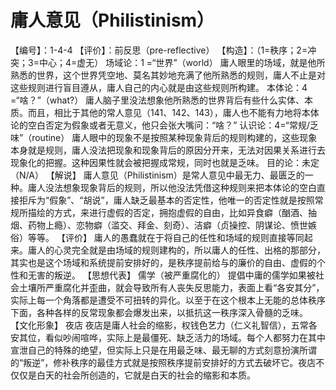 # 庸人意见（Philistinism）
【编号】：1-4-4
【评价】：前反思（pre-reflective）
【构造】：（1=秩序；2=冲突；3=中心；4=虚无）
场域论：1 =“世界”（world）
庸人眼里的场域，就是他所熟悉的世界，这个世界凭空地、莫名其妙地充满了他所熟悉的规则，庸人不止是对这些规则进行盲目遵从，庸人自己的内心就是由这些规则所构建。
本体论：4 =“啥？”（what?）
庸人脑子里没法想象他所熟悉的世界背后有些什么实体、本质。而且，相比于其他的常人意见（141、142、143），庸人也不能有力地将本体论的空白否定为假象或者无意义，他只会张大嘴问：“啥？”
认识论：4=“常规/乏味”（routine）
庸人眼中的现象不是按照某种现象背后的规则构建的，这些现象本身就是规则，庸人没法把现象和现象背后的原因分开来，无法对因果关系进行去现象化的把握。这种因果性就会被把握成常规，同时也就是乏味。
目的论：未定（N/A）
【解说】
庸人意见（Philistinism）是常人意见中最无力、最匮乏的一种。庸人没法想象现象背后的规则，所以他没法凭借这种规则来把本体论的空白直接拒斥为“假象”、“胡说”，庸人缺乏最基本的否定性，他唯一的否定性就是按照常规所描绘的方式，来进行虚假的否定，拥抱虚假的自由，比如异食癖（酗酒、抽烟、药物上瘾）、恋物癖（滥交、拜金、刻奇）、洁癖（贞操控、阴谋论、愤世嫉俗）等等。
【评价】
庸人的愚蠢就在于将自己的任性和场域的规则直接等同起来。庸人的心灵完全就是由场域的规则建构的，所以庸人的任性、出格的那部分，其实也是这个场域和系统提前安排好的，是秩序提前给与的廉价的自由、虚假的个性和无害的叛逆。
【思想代表】
儒学（被严重腐化的）
提倡中庸的儒学如果被社会土壤所严重腐化并歪曲，就会导致所有人丧失反思能力，表面上看“各安其分”，实际上每一个角落都是遭受不可扭转的异化。以至于在这个根本上无能的总体秩序下面，各种各样的反常现象都会爆发出来，以抵抗这一秩序深入骨髓的乏味。
【文化形象】
夜店
夜店是庸人社会的缩影，权钱色艺力（仁义礼智信），五常各安其位，看似吵闹喧哗，实际上是最僵死、缺乏活力的场域。每个人都努力在其中宣泄自己的特殊的绝望，但实际上只是在用最乏味、最无聊的方式刻意扮演所谓的“叛逆”，修补秩序的最佳方式就是按照秩序提前安排好的方式去破坏它。夜店不仅仅是白天的社会所创造的，它就是白天的社会的缩影和本质。
